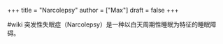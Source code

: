 +++
title = "Narcolepsy"
author = ["Max"]
draft = false
+++

\#wiki
突发性失眠症（Narcolepsy）是一种以白天周期性睡眠为特征的睡眠障碍。
